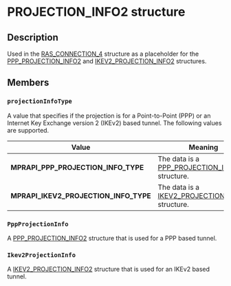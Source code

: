 # PROJECTION_INFO2 structure

## Description

Used in the [RAS_CONNECTION_4](https://learn.microsoft.com/windows/desktop/api/mprapi/ns-mprapi-ras_connection_4) structure as a placeholder for the [PPP_PROJECTION_INFO2](https://learn.microsoft.com/windows/desktop/api/mprapi/ns-mprapi-ppp_projection_info2) and [IKEV2_PROJECTION_INFO2](https://learn.microsoft.com/windows/desktop/api/mprapi/ns-mprapi-ikev2_projection_info2) structures.

## Members

### `projectionInfoType`

A value that specifies if the projection is for a Point-to-Point (PPP) or an Internet Key Exchange version 2 (IKEv2) based tunnel. The following values are supported.

| Value | Meaning |
| --- | --- |
| **MPRAPI_PPP_PROJECTION_INFO_TYPE** | The data is a [PPP_PROJECTION_INFO2](https://learn.microsoft.com/windows/desktop/api/mprapi/ns-mprapi-ppp_projection_info2) structure. |
| **MPRAPI_IKEV2_PROJECTION_INFO_TYPE** | The data is a [IKEV2_PROJECTION_INFO2](https://learn.microsoft.com/windows/desktop/api/mprapi/ns-mprapi-ikev2_projection_info2) structure. |

### `PppProjectionInfo`

A [PPP_PROJECTION_INFO2](https://learn.microsoft.com/windows/desktop/api/mprapi/ns-mprapi-ppp_projection_info2) structure that is used for a PPP based tunnel.

### `Ikev2ProjectionInfo`

A [IKEV2_PROJECTION_INFO2](https://learn.microsoft.com/windows/desktop/api/mprapi/ns-mprapi-ikev2_projection_info2) structure that is used for an IKEv2 based tunnel.